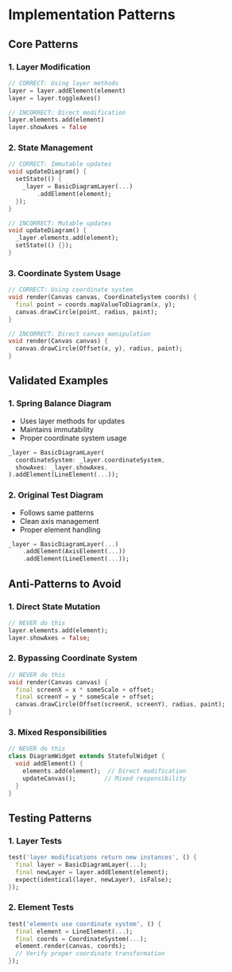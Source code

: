 # Implementation Patterns

## Core Patterns

### 1. Layer Modification
```dart
// CORRECT: Using layer methods
layer = layer.addElement(element)
layer = layer.toggleAxes()

// INCORRECT: Direct modification
layer.elements.add(element)
layer.showAxes = false
```

### 2. State Management
```dart
// CORRECT: Immutable updates
void updateDiagram() {
  setState(() {
    _layer = BasicDiagramLayer(...)
        .addElement(element);
  });
}

// INCORRECT: Mutable updates
void updateDiagram() {
  _layer.elements.add(element);
  setState(() {});
}
```

### 3. Coordinate System Usage
```dart
// CORRECT: Using coordinate system
void render(Canvas canvas, CoordinateSystem coords) {
  final point = coords.mapValueToDiagram(x, y);
  canvas.drawCircle(point, radius, paint);
}

// INCORRECT: Direct canvas manipulation
void render(Canvas canvas) {
  canvas.drawCircle(Offset(x, y), radius, paint);
}
```

## Validated Examples

### 1. Spring Balance Diagram
- Uses layer methods for updates
- Maintains immutability
- Proper coordinate system usage
```dart
_layer = BasicDiagramLayer(
  coordinateSystem: _layer.coordinateSystem,
  showAxes: _layer.showAxes,
).addElement(LineElement(...));
```

### 2. Original Test Diagram
- Follows same patterns
- Clean axis management
- Proper element handling
```dart
_layer = BasicDiagramLayer(...)
    .addElement(AxisElement(...))
    .addElement(LineElement(...));
```

## Anti-Patterns to Avoid

### 1. Direct State Mutation
```dart
// NEVER do this
layer.elements.add(element);
layer.showAxes = false;
```

### 2. Bypassing Coordinate System
```dart
// NEVER do this
void render(Canvas canvas) {
  final screenX = x * someScale + offset;
  final screenY = y * someScale + offset;
  canvas.drawCircle(Offset(screenX, screenY), radius, paint);
}
```

### 3. Mixed Responsibilities
```dart
// NEVER do this
class DiagramWidget extends StatefulWidget {
  void addElement() {
    elements.add(element);  // Direct modification
    updateCanvas();        // Mixed responsibility
  }
}
```

## Testing Patterns

### 1. Layer Tests
```dart
test('layer modifications return new instances', () {
  final layer = BasicDiagramLayer(...);
  final newLayer = layer.addElement(element);
  expect(identical(layer, newLayer), isFalse);
});
```

### 2. Element Tests
```dart
test('elements use coordinate system', () {
  final element = LineElement(...);
  final coords = CoordinateSystem(...);
  element.render(canvas, coords);
  // Verify proper coordinate transformation
});
```
